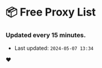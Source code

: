 # :package: Free Proxy List
### Updated every 15 minutes.

- Last updated: `2024-05-07 13:34`

:heart:
